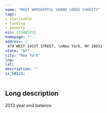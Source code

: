 ```yaml
---
name: "MOST WORSHIPFUL GRAND LODGE CHARITY"
tags:
- charitable
- funding
- poverty
ein: 133465221
homepage: ""
address: |
 474 WEST 141ST STREET, \nNew York, NY 10031
state: "NY"
city: "New York"
lng: 
lat: 
description: ""
is_501c3: 
---
```


## Long description

2013 year end balance
